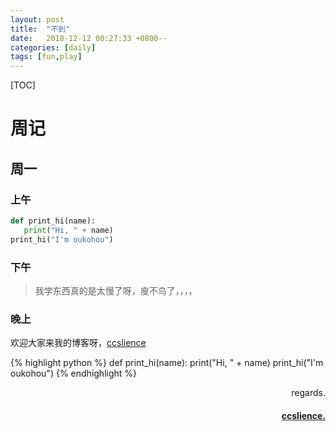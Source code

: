 ```yaml
---
layout: post
title:  "不到"
date:   2018-12-12 00:27:33 +0800--
categories: [daily]
tags: [fun,play]
---
```


[TOC]

# 周记

## 周一

### 上午
``` python
def print_hi(name):
   print("Hi, " + name)
print_hi("I'm oukohou")
```

### 下午

> 我学东西真的是太慢了呀，廋不鸟了，，，，

### 晚上
欢迎大家来我的博客呀，[ccslience](http://ccslience.oukohou.wang/)




{% highlight python %}
def print_hi(name):
   print("Hi, " + name)
print_hi("I'm oukohou")
{% endhighlight %}

<p  align="right">regards.</p>
<h4 align="right">
    <a href="http://ccslience.oukohou.wang/">
        ccslience.
    </a>
</h4>

